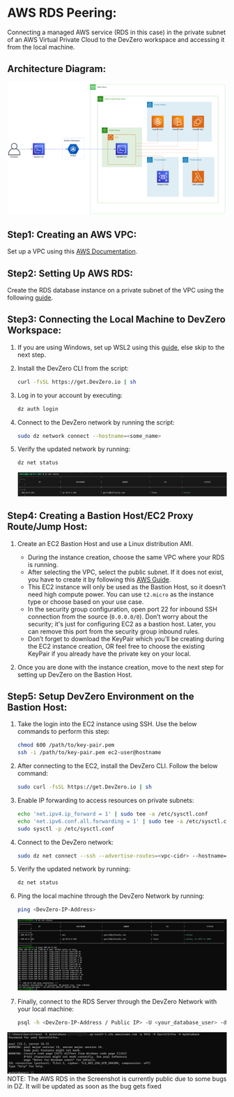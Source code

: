 # AWS RDS Peering:
Connecting a managed AWS service (RDS in this case) in the private subnet of an AWS Virtual Private Cloud to the DevZero workspace and accessing it from the local machine.

## Architecture Diagram:

![image](../../../.gitbook/assets/rds-arch.png)


## Step1: Creating an AWS VPC:
Set up a VPC using this [AWS Documentation](https://docs.aws.amazon.com/vpc/latest/userguide/what-is-amazon-vpc.html).

## Step2: Setting Up AWS RDS:

Create the RDS database instance on a private subnet of the VPC using the following [guide](https://docs.aws.amazon.com/AmazonRDS/latest/UserGuide/USER_CreateDBInstance.html).

## Step3: Connecting the Local Machine to DevZero Workspace:

1. If you are using Windows, set up WSL2 using this [guide](https://docs.microsoft.com/en-us/windows/wsl/install), else skip to the next step.

2. Install the DevZero CLI from the script:

    ```bash
    curl -fsSL https://get.DevZero.io | sh
    ```

3. Log in to your account by executing:

    ```bash
    dz auth login
    ```

4. Connect to the DevZero network by running the script:

    ```bash
    sudo dz network connect --hostname=<some_name>
    ```

5. Verify the updated network by running:

    ```bash
    dz net status
    ```

    ![image](../../../.gitbook/assets/rds-ss-1.png)


## Step4: Creating a Bastion Host/EC2 Proxy Route/Jump Host:

1. Create an EC2 Bastion Host and use a Linux distribution AMI.
    - During the instance creation, choose the same VPC where your RDS is running.
    - After selecting the VPC, select the public subnet. If it does not exist, you have to create it by following this [AWS Guide](https://docs.aws.amazon.com/vpc/latest/userguide/VPC_Scenario1.html).
    - This EC2 instance will only be used as the Bastion Host, so it doesn’t need high compute power. You can use `t2.micro` as the instance type or choose based on your use case.
    - In the security group configuration, open port 22 for inbound SSH connection from the source (`0.0.0.0/0`). Don’t worry about the security; it's just for configuring EC2 as a bastion host. Later, you can remove this port from the security group inbound rules.
    - Don’t forget to download the KeyPair which you’ll be creating during the EC2 instance creation, OR feel free to choose the existing KeyPair if you already have the private key on your local.

2. Once you are done with the instance creation, move to the next step for setting up DevZero on the Bastion Host.

## Step5: Setup DevZero Environment on the Bastion Host:

1. Take the login into the EC2 instance using SSH. Use the below commands to perform this step:

    ```bash
    chmod 600 /path/to/key-pair.pem
    ssh -i /path/to/key-pair.pem ec2-user@hostname
    ```

2. After connecting to the EC2, install the DevZero CLI. Follow the below command:

    ```bash
    sudo curl -fsSL https://get.DevZero.io | sh
    ```

3. Enable IP forwarding to access resources on private subnets:

    ```bash
    echo 'net.ipv4.ip_forward = 1' | sudo tee -a /etc/sysctl.conf 
    echo 'net.ipv6.conf.all.forwarding = 1' | sudo tee -a /etc/sysctl.conf 
    sudo sysctl -p /etc/sysctl.conf
    ```

4. Connect to the DevZero network:

    ```bash
    sudo dz net connect --ssh --advertise-routes=<vpc-cidr> --hostname=<mysql-rds>
    ```

5. Verify the updated network by running:

    ```bash
    dz net status
    ```


6. Ping the local machine through the DevZero Network by running:

    ```bash
    ping <DevZero-IP-Address>
    ```

    ![image](../../../.gitbook/assets/rds-ss-2.png)


7. Finally, connect to the RDS Server through the DevZero Network with your local machine:

    ```bash
    psql -h <DevZero-IP-Address / Public IP> -U <your_database_user> -d <your_database_name>
    ```

![image](../../../.gitbook/assets/rds-ss-3.png)
NOTE: The AWS RDS in the Screenshot is currently public due to some bugs in DZ. It will be updated as soon as the bug gets fixed
